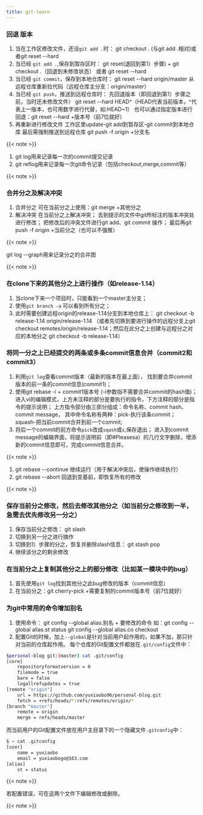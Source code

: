 ```yaml
---
title: git-learn
---
```

### 回退 版本

1. 当在工作区修改文件，还没`git add .`时：
git checkout .
(与git add .相对)或者git reset --hard
2. 当已经 `git add .`,保存到暂存区时：
git reset(退回到第1）步骤) + git checkout .（回退到未修改状态）
或者 git reset --hard
3. 当已经 `git commit`，保存到本地仓库时：
git reset --hard origin/master 从远程仓库重新拉代码（远程仓库主分支：origin/master）
4. 当已经 `git push`，推送到远程仓库时：
先回退版本（即回退到第1）步骤之前，当时还未修改文件）
git reset --hard HEAD^（HEAD代表当前版本，^代表上一版本，也可用数字进行代替，如:HEAD~1）
也可以通过指定版本进行回退：git reset --hard +版本号（前7位就好）
5. 再重新进行修改文件
工作区里update-git add到暂存区-git commit到本地仓库
最后需强制推送到远程仓库
git push -f origin +分支名

{{< note >}}

1. git log用来记录每一次的commit提交记录
2. git reflog用来记录每一次git命令记录（包括checkout,merge,commit等）

{{< note >}}

### 合并分之及解决冲突

1. 合并分之
可在当前分之上使用：git merge +其他分之
2. 解决冲突
在当前分之上解决冲突；
去到提示的文件中git所标注的版本冲突处进行修改；
把修改后的冲突文件进行git add、git commit 操作；
最后再git push -f origin +当前分之（也可以不强推）

{{< note >}}

git log --graph用来记录分之的合并图

{{< note >}}

### 在clone下来的其他分之上进行操作（如release-1.14）

1. 当clone下来一个项目时，只能看到一个master主分支；
2. 使用`git branch -a` 可以看到所有分之；
3. 此时需要创建远程origin的release-1.14分支到本地仓库上：
         git checkout -b release-1.14 origin/release-1.14
（或者先切换到要进行操作的远程分支上git checkout remotes/origin/release-1.14；然后在此分之上创建与远程分之对应的本地分之 git checkout -b release-1.14）

### 将同一分之上已经提交的两条或多条commit信息合并（commit2和commit3）

1. 利用`git log`查看commit版本（最新的版本在最上面），
找到要合并commit版本的前一条的commit信息(commit1)；
2. 使用git rebase -i + commit1版本号  (-i参数指不需要合并commit的hash值)；
进入vi的编辑模式，上方未注释的部分是要执行的指令，下方注释的部分是指令的提示说明；
上方指令部分由三部分组成：命令名称、commit hash、commit message，
其中命令名称有两种：pick-执行该条commit；
                                             squash-把当前commit合并到前一个commit;
3. 将后一个commit的前方命令`pick`改成`sqash`或`s`,保存退出；
进入到commit message的编辑界面，将提示说明前（即#Pleasesa）的几行文字删除，增添新的commit信息即可，完成commit信息合并。

{{< note >}}

1. git rebase --continue 继续运行（用于解决冲突后，使操作继续执行）
2. git rebase --abort 回退到变基前，即恢复所有的修改

{{< note >}}

### 保存当前分之修改，然后去修改其他分之（如当前分之修改到一半，急需去优先修改另一分之）

1. 保存当前分之修改：
git slash
2. 切换到另一分之进行搞作
3. 切换到1）步骤的分之，恢复并删除slash信息：
git stash pop
4. 继续该分之的剩余修改

### 在当前分之上复制其他分之上的部分修改（比如某一模块中的bug）

1. 首先使用`git log`找到其他分之此bug修改的版本（commit信息）
2. 在当前分之：git cherry-pick +需要复制的commit版本号（前7位就好）

### 为git中常用的命令增加别名

1. 使用命令：
git config --global alias.别名 + 要修改的命令
如：git config --global alias.st status
         git config --global alias.co checkout
2. 配置Git的时候，加上`--global`是针对当前用户起作用的，如果不加，那只针对当前的仓库起作用。
    每个仓库的Git配置文件都放在`.git/config`文件中：

```bash
$personal-blog git:(master) cat .git/config
[core]
	repositoryformatversion = 0
	filemode = true
	bare = false
	logallrefupdates = true
[remote "origin"]
	url = https://github.com/yuxiaobo96/personal-blog.git
	fetch = +refs/heads/*:refs/remotes/origin/*
[branch "master"]
	remote = origin
	merge = refs/heads/master

```

而当前用户的Git配置文件放在用户主目录下的一个隐藏文件`.gitconfig`中：

```bash
$ ~ cat .gitconfig
[user]
	name = yuxiaobo
	email = yuxiaobogo@163.com
[alias]
	st = status
```

{{< note >}}

若配置错误，可在这两个文件下编辑修改或删除。

{{< note >}}
